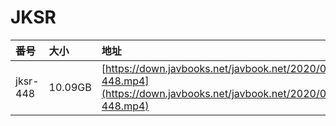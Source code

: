 # JKSR

| 番号 | 大小 | 地址 |
| :--- | :--- | :--- |
| jksr-448 | 10.09GB | [https://down.javbooks.net/javbook.net/2020/06/23/jksr-448.mp4](https://down.javbooks.net/javbook.net/2020/06/23/jksr-448.mp4) |

